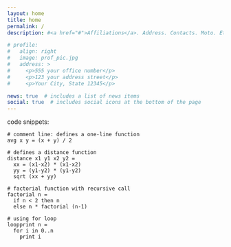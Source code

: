```yaml
---
layout: home
title: home
permalink: /
description: #<a href="#">Affiliations</a>. Address. Contacts. Moto. Etc.

# profile:
#   align: right
#   image: prof_pic.jpg
#   address: >
#     <p>555 your office number</p>
#     <p>123 your address street</p>
#     <p>Your City, State 12345</p>

news: true  # includes a list of news items
social: true  # includes social icons at the bottom of the page
---
```


code snippets:
```
# comment line: defines a one-line function
avg x y = (x + y) / 2

# defines a distance function
distance x1 y1 x2 y2 = 
  xx = (x1-x2) * (x1-x2)
  yy = (y1-y2) * (y1-y2)
  sqrt (xx + yy)

# factorial function with recursive call
factorial n = 
  if n < 2 then n
  else n * factorial (n-1)

# using for loop
loopprint n = 
  for i in 0..n
    print i
```


[github]: https://github.com/ligangwang/m
